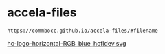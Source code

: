 # accela-files

`https://commbocc.github.io/accela-files/#filename`

[hc-logo-horizontal-RGB_blue_hcfldev.svg](https://commbocc.github.io/accela-files/hc-logo-horizontal-RGB_blue_hcfldev.svg)
